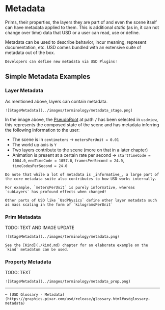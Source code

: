 # Metadata

Prims, their properties, the layers they are part of and even the scene itself can have metadata applied to them. This is additional _static_ (as in, it can not change over time) data that USD or a user can read, use or define.

Metadata can be used to describe behavior, incur meaning, represent documentation, etc. USD comes bundled with an extensive suite of metadata out of the box.

```admonish tip title=""
Developers can define new metadata via USD Plugins!
```

## Simple Metadata Examples

### Layer Metadata
As mentioned above, layers can contain metadata.

```admonish example title=""
![StageMetadata](../images/terminology/metadata_stage.png)
```

In the image above, the [PseudoRoot](https://graphics.pixar.com/usd/release/glossary.html#usdglossary-pseudoroot) at path `/` has been selected in `usdview`, this represents the composed state of the scene and has metadata inferring the following information to the user:
- The scene is in `centimeters` → `metersPerUnit = 0.01`
- The world up axis is `Y`
- Two layers contribute to the scene (more on that in a later chapter)
- Animation is present at a certain rate per second → `startTimeCode = 1004.0`, `endTimeCode = 1057.0`, `framesPerSecond = 24.0`, `timeCodesPerSecond = 24.0`

```admonish warning title=""
Do note that while a lot of metadata is _informative_, a large part of the core metadata suite also contributes to how USD works internally.

For example, `metersPerUnit` is purely informative, whereas `subLayers` has profound effects when changed!
```

```admonish note title=""
Other parts of USD like `UsdPhysics` define other layer metadata such as mass scaling in the form of `kilogramsPerUnit`
```

### Prim Metadata

TODO: TEXT AND IMAGE UPDATE

```admonish example title=""
![StageMetadata](../images/terminology/metadata.png)
```

```admonish abstract title=""
See the [Kind](./kind.md) chapter for an elaborate example on the `kind` metadatum can be used.
```

### Property Metadata

TODO: TEXT

```admonish example title=""
![StageMetadata](../images/terminology/metadata_prop.png)
```

---

```admonish note title=""
↪ [USD Glossary - Metadata](https://graphics.pixar.com/usd/release/glossary.html#usdglossary-metadata)
```